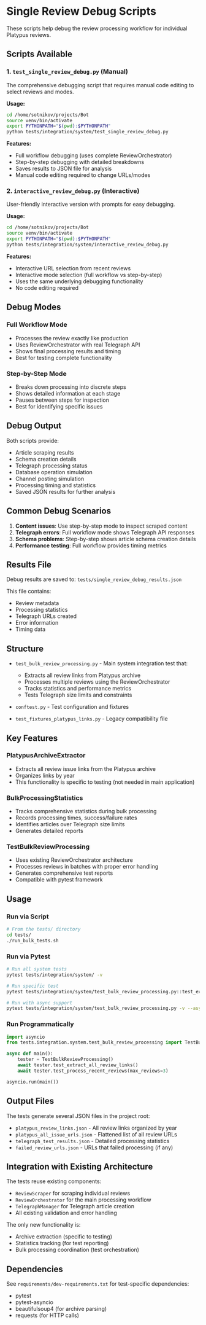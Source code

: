 # Single Review Debug Scripts

These scripts help debug the review processing workflow for individual Platypus reviews.

## Scripts Available

### 1. `test_single_review_debug.py` (Manual)
The comprehensive debugging script that requires manual code editing to select reviews and modes.

**Usage:**
```bash
cd /home/sotnikov/projects/Bot
source venv/bin/activate
export PYTHONPATH="$(pwd):$PYTHONPATH"
python tests/integration/system/test_single_review_debug.py
```

**Features:**
- Full workflow debugging (uses complete ReviewOrchestrator)
- Step-by-step debugging with detailed breakdowns
- Saves results to JSON file for analysis
- Manual code editing required to change URLs/modes

### 2. `interactive_review_debug.py` (Interactive)
User-friendly interactive version with prompts for easy debugging.

**Usage:**
```bash
cd /home/sotnikov/projects/Bot
source venv/bin/activate  
export PYTHONPATH="$(pwd):$PYTHONPATH"
python tests/integration/system/interactive_review_debug.py
```

**Features:**
- Interactive URL selection from recent reviews
- Interactive mode selection (full workflow vs step-by-step)
- Uses the same underlying debugging functionality
- No code editing required

## Debug Modes

### Full Workflow Mode
- Processes the review exactly like production
- Uses ReviewOrchestrator with real Telegraph API
- Shows final processing results and timing
- Best for testing complete functionality

### Step-by-Step Mode
- Breaks down processing into discrete steps
- Shows detailed information at each stage
- Pauses between steps for inspection
- Best for identifying specific issues

## Debug Output

Both scripts provide:
- Article scraping results
- Schema creation details
- Telegraph processing status
- Database operation simulation
- Channel posting simulation
- Processing timing and statistics
- Saved JSON results for further analysis

## Common Debug Scenarios

1. **Content issues**: Use step-by-step mode to inspect scraped content
2. **Telegraph errors**: Full workflow mode shows Telegraph API responses
3. **Schema problems**: Step-by-step shows article schema creation details
4. **Performance testing**: Full workflow provides timing metrics

## Results File

Debug results are saved to: `tests/single_review_debug_results.json`

This file contains:
- Review metadata
- Processing statistics
- Telegraph URLs created
- Error information
- Timing data

## Structure

- `test_bulk_review_processing.py` - Main system integration test that:
  - Extracts all review links from Platypus archive
  - Processes multiple reviews using the ReviewOrchestrator
  - Tracks statistics and performance metrics
  - Tests Telegraph size limits and constraints

- `conftest.py` - Test configuration and fixtures
- `test_fixtures_platypus_links.py` - Legacy compatibility file

## Key Features

### PlatypusArchiveExtractor
- Extracts all review issue links from the Platypus archive
- Organizes links by year
- This functionality is specific to testing (not needed in main application)

### BulkProcessingStatistics
- Tracks comprehensive statistics during bulk processing
- Records processing times, success/failure rates
- Identifies articles over Telegraph size limits
- Generates detailed reports

### TestBulkReviewProcessing
- Uses existing ReviewOrchestrator architecture
- Processes reviews in batches with proper error handling
- Generates comprehensive test reports
- Compatible with pytest framework

## Usage

### Run via Script
```bash
# From the tests/ directory
cd tests/
./run_bulk_tests.sh
```

### Run via Pytest
```bash
# Run all system tests
pytest tests/integration/system/ -v

# Run specific test
pytest tests/integration/system/test_bulk_review_processing.py::test_extract_review_links -v

# Run with async support
pytest tests/integration/system/test_bulk_review_processing.py -v --asyncio-mode=auto
```

### Run Programmatically
```python
import asyncio
from tests.integration.system.test_bulk_review_processing import TestBulkReviewProcessing

async def main():
    tester = TestBulkReviewProcessing()
    await tester.test_extract_all_review_links()
    await tester.test_process_recent_reviews(max_reviews=3)

asyncio.run(main())
```

## Output Files

The tests generate several JSON files in the project root:
- `platypus_review_links.json` - All review links organized by year
- `platypus_all_issue_urls.json` - Flattened list of all review URLs  
- `telegraph_test_results.json` - Detailed processing statistics
- `failed_review_urls.json` - URLs that failed processing (if any)

## Integration with Existing Architecture

The tests reuse existing components:
- `ReviewScraper` for scraping individual reviews
- `ReviewOrchestrator` for the main processing workflow
- `TelegraphManager` for Telegraph article creation
- All existing validation and error handling

The only new functionality is:
- Archive extraction (specific to testing)
- Statistics tracking (for test reporting)
- Bulk processing coordination (test orchestration)

## Dependencies

See `requirements/dev-requirements.txt` for test-specific dependencies:
- pytest
- pytest-asyncio
- beautifulsoup4 (for archive parsing)
- requests (for HTTP calls)
